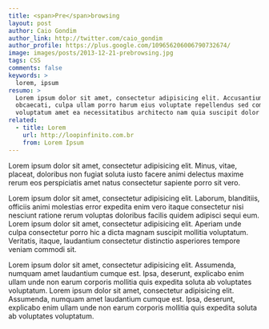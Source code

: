 ```yaml
---
title: <span>Pre</span>browsing
layout: post
author: Caio Gondim
author_link: http://twitter.com/caio_gondim
author_profile: https://plus.google.com/109656206006790732674/
image: images/posts/2013-12-21-prebrowsing.jpg
tags: CSS
comments: false
keywords: >
  lorem, ipsum
resumo: >
  Lorem ipsum dolor sit amet, consectetur adipisicing elit. Accusantium,
  obcaecati, culpa ullam porro harum eius voluptate repellendus sed commodi nemo
  voluptatum amet ea necessitatibus architecto nam quia suscipit dolor omnis.
related:
  - title: Lorem
    url: http://loopinfinito.com.br
    from: Lorem Ipsum
---
```


Lorem ipsum dolor sit amet, consectetur adipisicing elit. Minus, vitae, placeat,
doloribus non fugiat soluta iusto facere animi delectus maxime rerum eos
perspiciatis amet natus consectetur sapiente porro sit vero.

Lorem ipsum dolor sit amet, consectetur adipisicing elit. Laborum, blanditiis,
officiis animi molestias error expedita enim vero itaque consectetur nisi
nesciunt ratione rerum voluptas doloribus facilis quidem adipisci sequi eum.
Lorem ipsum dolor sit amet, consectetur adipisicing elit. Aperiam unde culpa
consectetur porro hic a dicta magnam suscipit mollitia voluptatum. Veritatis,
itaque, laudantium consectetur distinctio asperiores tempore veniam commodi sit.

Lorem ipsum dolor sit amet, consectetur adipisicing elit. Assumenda, numquam
amet laudantium cumque est. Ipsa, deserunt, explicabo enim ullam unde non earum
corporis mollitia quis expedita soluta ab voluptates voluptatum.
Lorem ipsum dolor sit amet, consectetur adipisicing elit. Assumenda, numquam
amet laudantium cumque est. Ipsa, deserunt, explicabo enim ullam unde non earum
corporis mollitia quis expedita soluta ab voluptates voluptatum.

